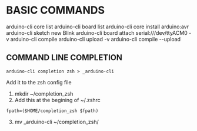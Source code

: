 # BASIC COMMANDS

arduino-cli core list
arduino-cli board list
arduino-cli core install arduino:avr
arduino-cli sketch new Blink
arduino-cli board attach serial:///dev/ttyACM0 -v
arduino-cli compile
arduino-cli upload -v
arduino-cli compile --upload

## COMMAND LINE COMPLETION

```
arduino-cli completion zsh > _arduino-cli
```
Add it to the zsh config file
1. mkdir ~/completion_zsh
2. Add this at the begining of ~/.zshrc
```
fpath=($HOME/completion_zsh $fpath)
```
3. mv _arduino-cli ~/completion_zsh/ 
